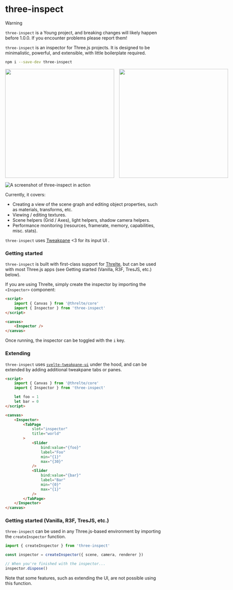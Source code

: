 # three-inspect

> [!WARNING]  
> `three-inspect` is a Young project, and breaking changes will likely happen before 1.0.0. If you encounter problems please report them!

`three-inspect` is an inspector for Three.js projects. It is designed to be minimalistic, powerful, and extensible, with little boilerplate required.

```bash
npm i --save-dev three-inspect
```

<div style='display:flex; gap: 1rem;'>
  <a target='_tab' href='https://michealparks.github.io/threlte-xr/bonksaber'>
    <img width='350' src='https://raw.githubusercontent.com/threlte/three-inspect/main/static/screen1.gif'>
  </a>

  <a target='_tab' href='https://michealparks.github.io/threlte-xr/hand-physics'>
    <img width='350' src='https://raw.githubusercontent.com/threlte/three-inspect/main/static/screen2.gif'>
  </a>
</div>

![A screenshot of three-inspect in action](https://raw.githubusercontent.com/michealparks/three-inspect/main/assets/screen.gif)

Currently, it covers:

- Creating a view of the scene graph and editing object properties, such as materials, transforms, etc.
- Viewing / editing textures.
- Scene helpers (Grid / Axes), light helpers, shadow camera helpers.
- Performance monitoring (resources, framerate, memory, capabilities, misc. stats).

`three-inspect` uses [Tweakpane](https://cocopon.github.io/tweakpane/) <3 for its input UI .

### Getting started

`three-inspect` is built with first-class support for [Threlte](https://threlte.xyz), but can be used with most Three.js apps (see Getting started (Vanilla, R3F, TresJS, etc.) below).

If you are using Threlte, simply create the inspector by importing the `<Inspector>` component:

```html
<script>
	import { Canvas } from '@threlte/core'
	import { Inspector } from 'three-inspect'
</script>

<canvas>
	<Inspector />
</canvas>
```

Once running, the inspector can be toggled with the `i` key.

### Extending

`three-inspect` uses [`svelte-tweakpane-ui`](https://kitschpatrol.com/svelte-tweakpane-ui) under the hood, and can be extended by adding additional tweakpane tabs or panes.

```html
<script>
	import { Canvas } from '@threlte/core'
	import { Inspector } from 'three-inspect'

	let foo = 1
	let bar = 0
</script>

<canvas>
	<Inspector>
		<TabPage
			slot="inspector"
			title="world"
		>
			<Slider
				bind:value="{foo}"
				label="Foo"
				min="{1}"
				max="{30}"
			/>
			<Slider
				bind:value="{bar}"
				label="Bar"
				min="{0}"
				max="{1}"
			/>
		</TabPage>
	</Inspector>
</canvas>
```

### Getting started (Vanilla, R3F, TresJS, etc.)

`three-inspect` can be used in any Three.js-based environment by importing the `createInspector` function.

```ts
import { createInspector } from 'three-inspect'

const inspector = createInspector({ scene, camera, renderer })

// When you're finished with the inspector...
inspector.dispose()
```

Note that some features, such as extending the UI, are not possible using this function.
